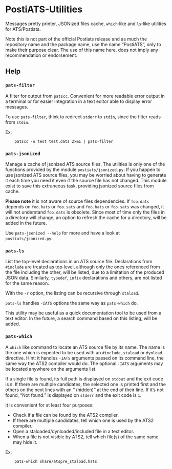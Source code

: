 # PostiATS-Utilities

Messages pretty printer, JSONized files cache, `which`‑like and `ls`‑like utilities for ATS/Postiats.

Note this is not part of the official Postiats release and as much the repository name and the package name, use the name “PostiATS”, only to make their purpose clear. The use of this name here, does not imply any recommendation or endorsement.


## Help


### `pats-filter`

A filter for output from `patscc`. Convenient for more readable error output in a terminal or for easier integration in a text editor able to display error messages.

To use `pats-filter`, think to redirect `stderr` to `stdin`, since the filter reads from `stdin`.

Ex:

        patscc -o test test.dats 2>&1 | pats-filter


### `pats-jsonized`

Manage a cache of jsonized ATS source files. The utilities is only one of the functions provided by the module `postiats/jsonized.py`. If you happen to use jsonized ATS source files, you may be worried about having to generate it each time
you need it even if the source file has not changed. This module exist to save this extraneous task, providing jsonized source files from cache.

**Please note** it is not aware of source files dependencies. If `foo.dats` depends on `foo.hats` or `foo.sats` and `foo.hats` or `foo.sats` was changed, it will not understand `foo.dats` is obsolete. Since most of time only the files in a directory will change, an option to refresh the cache for a directory, will be added in the future.

Use `pats-jsonized --help` for more and have a look at `postiats/jsonized.py`.


### `pats-ls`

List the top‑level declarations in an ATS source file. Declarations from `#include` are treated as top‑level, although only the ones referenced from the file including the other, will be listed, due to a limitation of the produced JSON data. Similarly, `typedef`, `infix` declarations and others, are not listed for the same reason.

With the `-r` option, the listing can be recursive through `staload`.

`pats-ls` handles `-IATS` options the same way as `pats-which` do.

This utility may be useful as a quick documentation tool to be used from a text editor. In the future, a search command based on this listing, will be added.


### `pats-which`

A `which` like command to locate an ATS source file by its name. The name is
the one which is expected to be used with an `#include`, `staload` or `dynload` directive. Hint: it handles `-IATS` arguments passed on its command line, the same way the ATS2 compiler would do. The optional `-IATS` arguments may be located anywhere on the arguments list.

If a single file is found, its full path is displayed on `stdout` and the exit code is `0`. If there are multiple candidates, the selected one is printed first and the others on the next lines with an “ (hidden)” at the end of their line. If it’s not found, “Not found.” is displayed on `stderr` and the exit code is `1`.

It is convenient for at least four purposes:

  * Check if a file can be found by the ATS2 compiler.
  * If there are multiple candidates, tell which one is used by the ATS2 compiler.
  * Open a staloaded/dynloaded/included file in a text editor.
  * When a file is not visible by ATS2, tell which file(s) of the same name may hide it.

Ex:

        pats-which share/atspre_staload.hats
